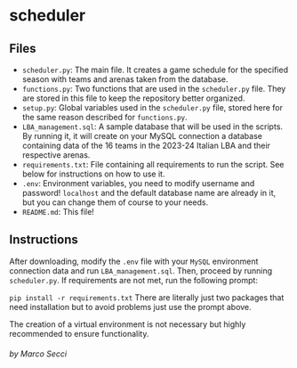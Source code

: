 # scheduler

## Files

- `scheduler.py`: The main file. It creates a game schedule for the specified season with teams and arenas taken from the database.
- `functions.py`: Two functions that are used in the `scheduler.py` file. They are stored in this file to keep the repository better organized.
- `setup.py`: Global variables used in the `scheduler.py` file, stored here for the same reason described for `functions.py`.
- `LBA_management.sql`: A sample database that will be used in the scripts. By running it, it will create on your MySQL connection a database containing data of the 16 teams in the 2023-24 Italian LBA and their respective arenas. 
- `requirements.txt`: File containing all requirements to run the script. See below for instructions on how to use it.
- `.env`: Environment variables, you need to modify username and password! `localhost` and the default database name are already in it, but you can change them of course to your needs.
- `README.md`: This file!

## Instructions

After downloading, modify the `.env` file with your `MySQL` environment connection data and run `LBA_management.sql`. Then, proceed by running `scheduler.py`. If requirements are not met, run the following prompt:

`pip install -r requirements.txt`
There are literally just two packages that need installation but to avoid problems just use the prompt above.

The creation of a virtual environment is not necessary but highly recommended to ensure functionality.



###### by Marco Secci
